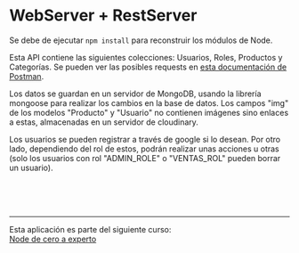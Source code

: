 # WebServer + RestServer

Se debe de ejecutar ```npm install``` para reconstruir los módulos de Node.

Esta API contiene las siguientes colecciones: Usuarios, Roles, Productos y Categorías. Se pueden ver las posibles requests en [esta documentación de Postman](https://documenter.getpostman.com/view/3338760/UUy4e6B1).

Los datos se guardan en un servidor de MongoDB, usando la librería mongoose para realizar los cambios en la base de datos. Los campos "img" de los modelos "Producto" y "Usuario" no contienen imágenes sino enlaces a estas, almacenadas en un servidor de cloudinary.

Los usuarios se pueden registrar a través de google si lo desean. Por otro lado, dependiendo del rol de estos, podrán realizar unas acciones u otras (solo los usuarios con rol "ADMIN_ROLE" o "VENTAS_ROL" pueden borrar un usuario).

<br><br><br>

---
Esta aplicación es parte del siguiente curso:<br>
[Node de cero a experto](https://fernando-herrera.com/#/curso/node-cero-experto)